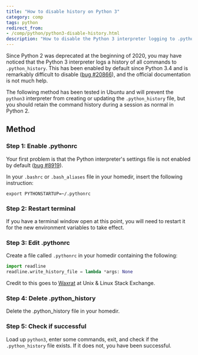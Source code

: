 ```yaml
---
title: "How to disable history on Python 3"
category: comp
tags: python
redirect_from:
- /comp/python/python3-disable-history.html
description: "How to disable the Python 3 interpreter logging to .python_history on Linux."
---
```


Since Python 2 was deprecated at the beginning of 2020, you may have noticed
that the Python 3 interpreter logs a history of all commands to
`.python_history`. This has been enabled by default since Python 3.4 and is
remarkably difficult to disable ([bug #20866](https://bugs.python.org/issue20886)),
and the official documentation is not much help.

The following method has been tested in Ubuntu and will prevent the `python3`
interpreter from creating or updating the `.python_history` file, but you should
retain the command history during a session as normal in Python 2.

## Method

### Step 1: Enable .pythonrc

Your first problem is that the Python interpreter's settings file is not enabled
by default ([bug #8919](https://bugs.python.org/issue8919)).

In your `.bashrc` or `.bash_aliases` file in your homedir, insert the following
instruction:

    export PYTHONSTARTUP=~/.pythonrc

### Step 2: Restart terminal

If you have a terminal window open at this point, you will need to restart it
for the new environment variables to take effect.

### Step 3: Edit .pythonrc

Create a file called `.pythonrc` in your homedir containing the following:

```python
import readline
readline.write_history_file = lambda *args: None
```

Credit to this goes to [Waxrat](https://unix.stackexchange.com/a/297834)
at Unix & Linux Stack Exchange.

### Step 4: Delete .python_history

Delete the .python_history file in your homedir.

### Step 5: Check if successful

Load up `python3`, enter some commands, exit, and check if the `.python_history`
file exists. If it does not, you have been successful.
